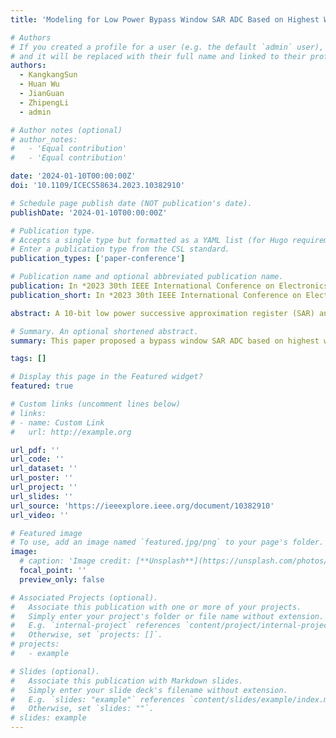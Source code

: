 ```yaml
---
title: 'Modeling for Low Power Bypass Window SAR ADC Based on Highest Weight Capacitor Splitting'

# Authors
# If you created a profile for a user (e.g. the default `admin` user), write the username (folder name) here
# and it will be replaced with their full name and linked to their profile.
authors:
  - KangkangSun
  - Huan Wu
  - JianGuan
  - ZhipengLi
  - admin

# Author notes (optional)
# author_notes:
#   - 'Equal contribution'
#   - 'Equal contribution'

date: '2024-01-10T00:00:00Z'
doi: '10.1109/ICECS58634.2023.10382910'

# Schedule page publish date (NOT publication's date).
publishDate: '2024-01-10T00:00:00Z'

# Publication type.
# Accepts a single type but formatted as a YAML list (for Hugo requirements).
# Enter a publication type from the CSL standard.
publication_types: ['paper-conference']

# Publication name and optional abbreviated publication name.
publication: In *2023 30th IEEE International Conference on Electronics, Circuits and Systems (ICECS)*, 2023, pp. 1-4.
publication_short: In *2023 30th IEEE International Conference on Electronics, Circuits and Systems (ICECS)*, 2023, pp. 1-4

abstract: A 10-bit low power successive approximation register (SAR) analog-to-digital converter (ADC) with bypass window timing based on highest weight capacitor splitting is proposed. Different splitting schemes are analyzed and compared. By establishing a behavioral model in MATLAB, the power consumption of quantizing uniformly distributed signals for each splitting scheme is simulated. The results show that the lowest power consumption is 79.08 CVREF^2, which saves 94.7% and 53.5% compared with the conventional switching timing and VCM-based timing respectively. The proposed bypass window quantization scheme has more obvious advantages of low power consumption to quantize physiological signals like electrocardiogram (ECG). It can also improve the accuracy and linearity of the ADC. The paper also analyzes the influence of capacitor mismatch, comparator offset and input noise on the performance of the ADC, and evaluates their impact under different splitting schemes through MATLAB. The simulation results show that with 1% capacitor mismatch error, the "64+64" scheme can achieve an effective number of bits (ENOB) of 9.9 bit.

# Summary. An optional shortened abstract.
summary: This paper proposed a bypass window SAR ADC based on highest weight capacitor splitting.

tags: []

# Display this page in the Featured widget?
featured: true

# Custom links (uncomment lines below)
# links:
# - name: Custom Link
#   url: http://example.org

url_pdf: ''
url_code: ''
url_dataset: ''
url_poster: ''
url_project: ''
url_slides: ''
url_source: 'https://ieeexplore.ieee.org/document/10382910'
url_video: ''

# Featured image
# To use, add an image named `featured.jpg/png` to your page's folder.
image:
  # caption: 'Image credit: [**Unsplash**](https://unsplash.com/photos/pLCdAaMFLTE)'
  focal_point: ''
  preview_only: false

# Associated Projects (optional).
#   Associate this publication with one or more of your projects.
#   Simply enter your project's folder or file name without extension.
#   E.g. `internal-project` references `content/project/internal-project/index.md`.
#   Otherwise, set `projects: []`.
# projects:
#   - example

# Slides (optional).
#   Associate this publication with Markdown slides.
#   Simply enter your slide deck's filename without extension.
#   E.g. `slides: "example"` references `content/slides/example/index.md`.
#   Otherwise, set `slides: ""`.
# slides: example
---
```


<!-- {{% callout note %}}
Click the _Cite_ button above to demo the feature to enable visitors to import publication metadata into their reference management software.
{{% /callout %}}

{{% callout note %}}
Create your slides in Markdown - click the _Slides_ button to check out the example.
{{% /callout %}} -->

<!-- Add the publication's **full text** or **supplementary notes** here. You can use rich formatting such as including [code, math, and images](https://docs.hugoblox.com/content/writing-markdown-latex/). -->
